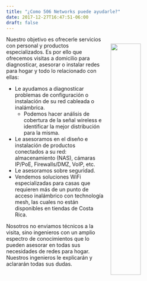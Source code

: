 ```yaml
---
title: "¿Como 506 Networks puede ayudarle?"
date: 2017-12-27T16:47:51-06:00
draft: false
---
```


<img style="float: right; width:40%; margin:20px" src="/img/iStock-612737138.jpg">

Nuestro objetivo es ofrecerle servicios con personal y productos especializados. Es por ello que ofrecemos
visitas a domicilio para diagnosticar, asesorar o instalar redes para hogar y todo lo relacionado con ellas:

  * Le ayudamos a diagnosticar problemas de configuración o instalación de su red cableada o inalámbrica.
     * Podemos hacer análisis de cobertura de la señal wireless e identificar la mejor distribución para la misma.
  * Le asesoramos en el diseño e instalación de productos conectados a su red: almacenamiento (NAS), cámaras IP/PoE,
    Firewalls/DMZ, VoIP, etc.
  * Le asesoramos sobre seguridad.
  * Vendemos soluciones WiFi especializadas para casas que requieren más de un punto de acceso inalámbrico
    con technología mesh, las cuales no están disponibles en tiendas de Costa Rica.

Nosotros no enviamos técnicos a la visita, sino ingenieros con un amplio espectro de conocimientos que lo pueden
asesorar en todas sus necesidades de redes para hogar. Nuestros ingenieros le explicarán y aclararán todas sus
dudas.

<br>
